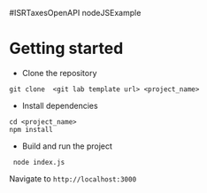 #ISRTaxesOpenAPI nodeJSExample

# Getting started
- Clone the repository
```
git clone  <git lab template url> <project_name>
```
- Install dependencies
```
cd <project_name>
npm install
```
- Build and run the project
```
 node index.js
```
  Navigate to `http://localhost:3000`
